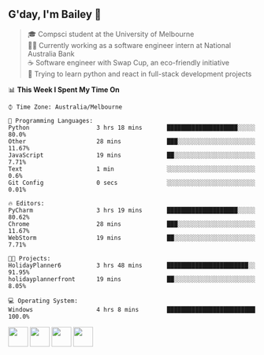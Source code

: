 ## G'day, I'm Bailey 👋

> 🎓 Compsci student at the University of Melbourne <br>
> 👨‍💻 Currently working as a software engineer intern at National Australia Bank <br>
> ☕️ Software engineer with Swap Cup, an eco-friendly initiative <br>
> 🌱 Trying to learn python and react in full-stack development projects

<!--START_SECTION:waka-->
📊 **This Week I Spent My Time On** 

```text
⌚︎ Time Zone: Australia/Melbourne

💬 Programming Languages: 
Python                   3 hrs 18 mins       ████████████████████░░░░░   80.0% 
Other                    28 mins             ███░░░░░░░░░░░░░░░░░░░░░░   11.67% 
JavaScript               19 mins             ██░░░░░░░░░░░░░░░░░░░░░░░   7.71% 
Text                     1 min               ░░░░░░░░░░░░░░░░░░░░░░░░░   0.6% 
Git Config               0 secs              ░░░░░░░░░░░░░░░░░░░░░░░░░   0.01%

🔥 Editors: 
PyCharm                  3 hrs 19 mins       ████████████████████░░░░░   80.62% 
Chrome                   28 mins             ███░░░░░░░░░░░░░░░░░░░░░░   11.67% 
WebStorm                 19 mins             ██░░░░░░░░░░░░░░░░░░░░░░░   7.71%

🐱‍💻 Projects: 
HolidayPlanner6          3 hrs 48 mins       ███████████████████████░░   91.95% 
holidayplannerfront      19 mins             ██░░░░░░░░░░░░░░░░░░░░░░░   8.05%

💻 Operating System: 
Windows                  4 hrs 8 mins        █████████████████████████   100.0%

```


<!--END_SECTION:waka-->

[<img height="40px" src="https://img.icons8.com/ios-filled/2x/linkedin.png">](https://linkedin.com/in/baileybutler1)
[<img height="40px" src="https://img.icons8.com/ios-filled/2x/github.png">](https://github.com/baely)
[<img height="40px" src="https://img.icons8.com/ios-filled/2x/salesforce.png">](https://trailblazer.me/id/baileybutler)
[<img height="40px" src="https://img.icons8.com/ios-filled/2x/instagram.png">](https://instagram.com/bae1y)
